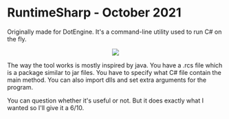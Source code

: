 # RuntimeSharp - October 2021
Originally made for DotEngine. It's a command-line utility used to run C# on the fly.

<p align="center">
    <img src="/static/works/rsharp/usage.png">
</p>

The way the tool works is mostly inspired by java. You have a .rcs file which is a package similar to jar files. You have to specify what C# file contain the main method. You can also import dlls and set extra arguments for the program.

You can question whether it's useful or not. But it does exactly what I wanted so I'll give it a 6/10.